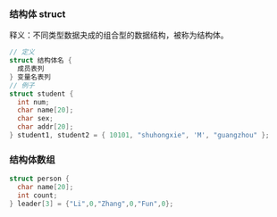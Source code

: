 ### 结构体 struct

释义：不同类型数据夬成的组合型的数据结构，被称为结构体。

```c
// 定义
struct 结构体名 {
  成员表列
} 变量名表列
// 例子
struct student {
  int num;
  char name[20];
  char sex;
  char addr[20];
} student1, student2 = { 10101, "shuhongxie", 'M', "guangzhou" };
```

### 结构体数组

```c
struct person {
  char name[20];
  int count;
} leader[3] = {"Li",0,"Zhang",0,"Fun",0};
```
